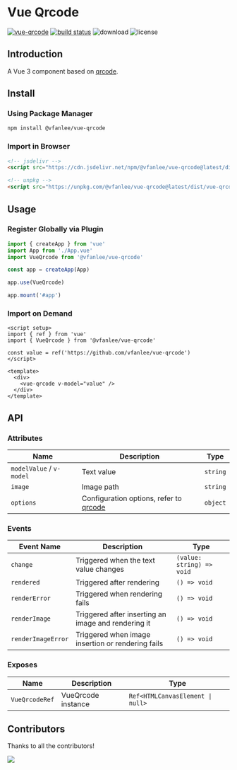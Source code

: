 # Vue Qrcode

[![vue-qrcode](https://img.shields.io/npm/v/@vfanlee/vue-qrcode.svg)](https://www.npmjs.com/package/@vfanlee/vue-qrcode)
[![build status](https://github.com/VfanLee/vue-qrcode/actions/workflows/release.yml/badge.svg)](https://github.com/VfanLee/vue-qrcode/actions/workflows/release.yml)
![download](https://img.shields.io/npm/dm/@vfanlee/vue-qrcode.svg)
![license](https://img.shields.io/github/license/VfanLee/vue-qrcode)

## Introduction

A Vue 3 component based on [qrcode](https://www.npmjs.com/package/qrcode).

## Install

### Using Package Manager

```bash
npm install @vfanlee/vue-qrcode
```

### Import in Browser

```html
<!-- jsdelivr -->
<script src="https://cdn.jsdelivr.net/npm/@vfanlee/vue-qrcode@latest/dist/vue-qrcode.umd.js"></script>

<!-- unpkg -->
<script src="https://unpkg.com/@vfanlee/vue-qrcode@latest/dist/vue-qrcode.umd.js"></script>
```

## Usage

### Register Globally via Plugin

```js
import { createApp } from 'vue'
import App from './App.vue'
import VueQrcode from '@vfanlee/vue-qrcode'

const app = createApp(App)

app.use(VueQrcode)

app.mount('#app')
```

### Import on Demand

```vue
<script setup>
import { ref } from 'vue'
import { VueQrcode } from '@vfanlee/vue-qrcode'

const value = ref('https://github.com/vfanlee/vue-qrcode')
</script>

<template>
  <div>
    <vue-qrcode v-model="value" />
  </div>
</template>
```

## API

### Attributes

| Name                     | Description                                                                                      | Type     |
| ------------------------ | ------------------------------------------------------------------------------------------------ | -------- |
| `modelValue` / `v-model` | Text value                                                                                       | `string` |
| `image`                  | Image path                                                                                       | `string` |
| `options`                | Configuration options, refer to [qrcode](https://github.com/soldair/node-qrcode#qr-code-options) | `object` |

### Events

| Event Name         | Description                                         | Type                      |
| ------------------ | --------------------------------------------------- | ------------------------- |
| `change`           | Triggered when the text value changes               | `(value: string) => void` |
| `rendered`         | Triggered after rendering                           | `() => void`              |
| `renderError`      | Triggered when rendering fails                      | `() => void`              |
| `renderImage`      | Triggered after inserting an image and rendering it | `() => void`              |
| `renderImageError` | Triggered when image insertion or rendering fails   | `() => void`              |

### Exposes

| Name           | Description        | Type                             |
| -------------- | ------------------ | -------------------------------- |
| `VueQrcodeRef` | VueQrcode instance | `Ref<HTMLCanvasElement \| null>` |

## Contributors

Thanks to all the contributors!

<a href="https://github.com/VfanLee/vue-qrcode/graphs/contributors">
  <img src="https://contrib.rocks/image?repo=VfanLee/vue-qrcode" />
</a>
